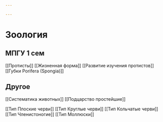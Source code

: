 ```yaml
---

---
```

# Зоология

## МПГУ 1 сем


[[Протисты]]
[[Жизненная форма]]
[[Развитие изучения протистов]]
[[Губки Porifera (Spongia)]]

## Другое

[[Систематика животных]]
[[Подцарство простейшие]]

[[Тип Плоские черви]]
[[Тип Круглые черви]]
[[Тип Кольчатые черви]]
[[Тип Членистоногие]]
[[Тип Моллюски]]
